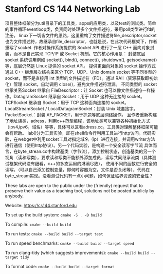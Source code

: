 Stanford CS 144 Networking Lab
==============================

项目整体框架分为util目录下的工具类，apps的应用类，以及test的测试类。简单的事件循环eventloop类，负责同时处理多个文件描述符，采用poll类型进行fd的注册。
linux下一切皆文件的思路，这里重构了文件描述符file_descriptor,socket也为文件描述符，故继承自file_descriptor，也就是说，在此次代码框架下，作者重写了socket.
作者对操作系统提供的 Socket API 进行了一层 C++ 面向对象封装，而不是自己实现 TCP/IP 或 Socket 机制。它的核心作用是：
封装底层 socket 系统调用例如 socket(), bind(), connect(), shutdown(), getsockname() 等，底层仍然是 Linux 提供的 socket API。
提供更面向对象的 socket 操作方式通过 C++ 继承层次结构来区分 TCP、UDP、Unix domain socket 等不同类型的 socket，而不是直接用 int 类型的文件描述符（FD）。通过 RAII（资源获取即初始化）管理 socket，自动调用 close()，避免文件描述符泄漏。
不同类型的 socket 继承关系Socket 继承自 FileDescriptor：让 Socket 也可以像文件描述符一样操作。DatagramSocket 继承自 Socket：用于 UDP 这种无连接的 socket。
TCPSocket 继承自 Socket：用于 TCP 这种面向连接的 socket。LocalStreamSocket / LocalDatagramSocket：封装 Unix 域套接字。PacketSocket：封装 AF_PACKET，用于抓包等底层网络操作。
且作者重新构建了地址族类，adress，利用c++范型编程，该地址类可以兼容各种初始化方式（ipv4,ipv6，域名）等等，具体可以区看adress.cc。工具类对理解整体框架可能会有帮助。
lab0分为工具实验，即在shell命令行利用工具进行http访问。代码实验，在webget中利用socket工具对指定域名（ip）进行连接，并调用writer方法进行通信（使用http协议）。另一个代码实验，是构建一个安全读写字节流
具体而言，在byte_strean.cc中构建基类（字节流），添加控制状态，创造基类的另一个视角（读和写类），要求读和写类不能额外添加成员，读写共同继承流类（具体测试框架代码没有细看，c++的多态运用的淋漓尽致），
使用不同的函数进行安全的读写。（可以自己添加控制变量，即何时容器为空，文件是否关闭等），代码在byte_stream实现。没看测试代码有一点小问题，如何保证临界资源的安全性？

These labs are open to the public under the (friendly) request that to
preserve their value as a teaching tool, solutions not be posted
publicly by anybody.

Website: https://cs144.stanford.edu

To set up the build system: `cmake -S . -B build`

To compile: `cmake --build build`

To run tests: `cmake --build build --target test`

To run speed benchmarks: `cmake --build build --target speed`

To run clang-tidy (which suggests improvements): `cmake --build build --target tidy`

To format code: `cmake --build build --target format`

